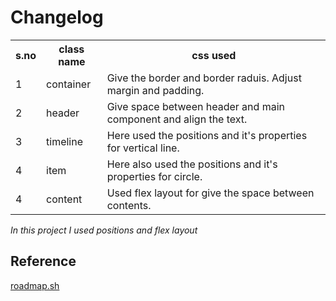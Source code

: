 # Changelog

<div align='center'>
  <table>
    <tr>
      <th>s.no</th>
      <th>class name</th>
      <th>css used</th>
    </tr>
    <tr>
      <td>1</td>
      <td>container</td>
      <td>Give the border and border raduis. Adjust margin and padding.</td>
    </tr>
    <tr>
       <td>2</td>
      <td>header</td>
      <td>Give space between header and main component and align the text.</td>
    </tr>
    <tr>
        <td>3</td>
      <td>timeline</td>
      <td>Here used the positions and it's properties for vertical line.</td>
    </tr>
    <tr>
        <td>4</td>
      <td>item</td>
      <td>Here also used the positions and it's properties for circle.</td>
    </tr>
    <tr>
        <td>4</td>
      <td>content</td>
      <td>Used flex layout for give the space between contents.</td>
    </tr>
  </table>
</div>

_In this project I used positions and flex layout_

## Reference

[roadmap.sh](https://roadmap.sh/projects/changelog-component)
